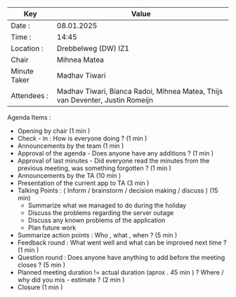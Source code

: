 | Key | Value |
| --- | --- |
| Date : | 08.01.2025 |
| Time : | 14:45 |
| Location : | Drebbelweg (DW) IZ1 |
| Chair | Mihnea Matea |
| Minute Taker | Madhav Tiwari |
| Attendees : | Madhav Tiwari, Bianca Radoi, Mihnea Matea, Thijs van Deventer, Justin Romeijn |

Agenda Items :
- Opening by chair (1 min )
- Check - in : How is everyone doing ? (1 min )
- Announcements by the team (1 min )
- Approval of the agenda - Does anyone have any additions ? (1 min )
- Approval of last minutes - Did everyone read the minutes from the previous meeting, was something forgotten ? (1 min )
- Announcements by the TA (10 min )
- Presentation of the current app to TA (3 min )
- Talking Points : ( Inform / brainstorm / decision making / discuss ) (15 min)
    - Summarize what we managed to do during the holiday
    - Discuss the problems regarding the server outage
    - Discuss any known problems of the application
    - Plan future work
- Summarize action points : Who , what , when ? (5 min )
- Feedback round : What went well and what can be improved next time ? (1 min )
- Question round : Does anyone have anything to add before the meeting closes ? (5 min )
- Planned meeting duration != actual duration (aprox . 45 min ) ? Where / why did you mis - estimate ? (2 min ) 
- Closure (1 min )